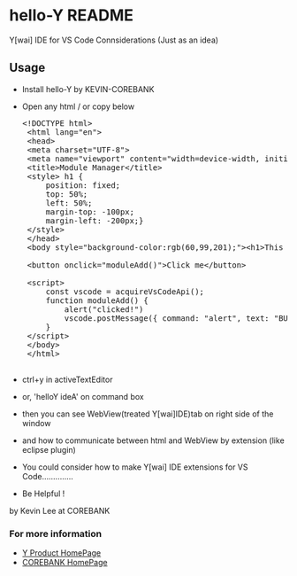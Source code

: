 # hello-Y README
Y[wai] IDE for VS Code  Connsiderations (Just as an idea)

## Usage

 - Install hello-Y by KEVIN-COREBANK
 - Open any html / or copy below 

   <pre>
   &lt!DOCTYPE html&gt
    &lthtml lang="en"&gt
    &lthead&gt
    &ltmeta charset="UTF-8"&gt
    &ltmeta name="viewport" content="width=device-width, initial-scale=1.0"&gt
    &lttitle&gtModule Manager&lt/title&gt
    &ltstyle&gt h1 {
        position: fixed;
        top: 50%;
        left: 50%;
        margin-top: -100px;
        margin-left: -200px;}
    &lt/style&gt
    &lt/head&gt
    &ltbody style="background-color:rgb(60,99,201);"&gt&lth1&gtThis is Test4 KEVIN-COREBANK&lt/h1&gt
    
    &ltbutton onclick="moduleAdd()"&gtClick me&lt/button&gt
    
    &ltscript&gt
        const vscode = acquireVsCodeApi();
        function moduleAdd() {
            alert("clicked!")
            vscode.postMessage({ command: "alert", text: "BUTTON PRESSED!" });
        }
    &lt/script&gt 
    &lt/body&gt
    &lt/html&gt
    </pre>

 - ctrl+y in activeTextEditor
 -   or, 'helloY ideA' on command box

 - then you can see WebView(treated Y[wai]IDE)tab on right side of the window
 - and how to communicate between html and WebView by extension (like eclipse plugin)

 - You could consider how to make Y[wai] IDE extensions for VS Code..............
 - Be Helpful !
 
by Kevin Lee at COREBANK

### For more information

* [Y Product HomePage](http://www.uitool.org)
* [COREBANK HomePage](http://www.corebank.net)
